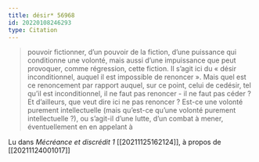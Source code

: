 ```yaml
---
title: désir* 56968
id: 20220108246293
type: Citation
---
```


> pouvoir fictionner, d’un pouvoir de la fiction, d’une puissance qui conditionne une volonté, mais aussi d’une impuissance que peut provoquer, comme régression, cette fiction. Il s’agit ici du « désir inconditionnel, auquel il est impossible de renoncer ». Mais quel est ce renoncement par rapport auquel, sur ce point, celui de cedésir, tel qu’il est inconditionnel, il ne faut pas renoncer - il ne faut pas céder ? Et d’ailleurs, que veut dire ici ne pas renoncer ? Est-ce une volonté purement intellectuelle (mais qu’est-ce qu’une volonté purement intellectuelle ?), ou s’agit-il d’une lutte, d’un combat à mener, éventuellement en en appelant à

Lu dans *Mécréance et discrédit 1* [[20211125162124]], à propos de [[20211124001017]]